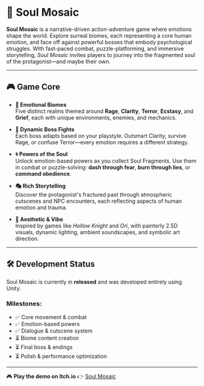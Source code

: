 # 🌌 Soul Mosaic

**Soul Mosaic** is a narrative-driven action-adventure game where emotions shape the world. Explore surreal biomes, each representing a core human emotion, and face off against powerful bosses that embody psychological struggles. With fast-paced combat, puzzle-platforming, and immersive storytelling, *Soul Mosaic* invites players to journey into the fragmented soul of the protagonist—and maybe their own.

---

## 🎮 Game Core

- **🧩 Emotional Biomes**  
  Five distinct realms themed around **Rage**, **Clarity**, **Terror**, **Ecstasy**, and **Grief**, each with unique environments, enemies, and mechanics.

- **🧠 Dynamic Boss Fights**  
  Each boss adapts based on your playstyle. Outsmart Clarity, survive Rage, or confuse Terror—every emotion requires a different strategy.

- **🌀 Powers of the Soul**  
  Unlock emotion-based powers as you collect Soul Fragments. Use them in combat or puzzle-solving: **dash through fear**, **burn through lies**, or **command obedience**.

- **🎭 Rich Storytelling**  
  Discover the protagonist's fractured past through atmospheric cutscenes and NPC encounters, each reflecting aspects of human emotion and trauma.

- **🎨 Aesthetic & Vibe**  
  Inspired by games like *Hollow Knight* and *Ori*, with painterly 2.5D visuals, dynamic lighting, ambient soundscapes, and symbolic art direction.

---

## 🛠️ Development Status

Soul Mosaic is currently in **released** and was developed entirely using Unity.

### Milestones:
- ✅ Core movement & combat
- ✅ Emotion-based powers
- ✅ Dialogue & cutscene system
- ⏳ Biome content creation
- ⏳ Final boss & endings
- ⏳ Polish & performance optimization



---

🎮 **Play the demo on Itch.io** 👉 [Soul Mosaic](https://epsilon-game-studio.itch.io/soul-mosaic)
